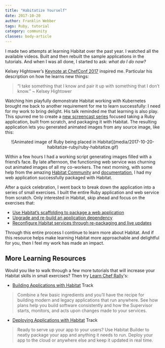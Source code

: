 ```yaml
---
title: "Habitatize Yourself"
date: 2017-10-20
author: Franklin Webber
tags: Ruby, tutorial
category: community
classes: body-article
---
```


I made two attempts at learning Habitat over the past year. I watched all the available videos. Built and then rebuilt the sample applications in the tutorials. And when I was all done, I started to ask: _what do I do now?_

Kelsey Hightower’s [Keynote at ChefConf 2017](https://www.youtube.com/watch?v=-yTeXCY3iM0) inspired me. Particular his description on how he learns new things:

> “I take something that I know and pair it up with something that I don’t know.” ~ Kelsey Hightower

Watching him playfully demonstrate Habitat working with Kubernetes brought me back to another requirement for me to learn successfully: I need for my work to bring delight. His talk reminded me that learning is also play. This spurred me to create a [new screencast series](https://www.youtube.com/playlist?list=PL11cZfNdwNyOVVmBkCQJZgHRhURTGmEIZ) focused taking a Ruby application, built from scratch, and packaging it with Habitat. The resulting application lets you generated animated images from any source image, like this:

<center>
![Animated image of Ruby being placed in Habitat](media/2017-10-20-habitatize-ruby/ruby-habitatize.gif)
</center>

Within a few hours I had a working script generating images filled with a friend’s face. By late afternoon, the functioning web service was churning out animated images of all my co-workers. The next morning, with some help from the amazing [Habitat Community](http://slack.habitat.sh/) and [documentation](http://localhost:4567/docs), I had my web application successfully packaged with Habitat.

After a quick celebration, I went back to break down the application into a series of small exercises. I built the entire Ruby application and web service from scratch. Only interested in Habitat, skip ahead and focus on the exercises that:

* [Use Habitat’s scaffolding to package a web application](https://www.youtube.com/watch?v=z1EJx7ak-m0&list=PL11cZfNdwNyOVVmBkCQJZgHRhURTGmEIZ&index=4)
* [Upgrade and re-build an application dependency](https://www.youtube.com/watch?v=p8lWgEh5k8E&index=5&list=PL11cZfNdwNyOVVmBkCQJZgHRhURTGmEIZ)
* [Reconfigure Habitat services through re-packaging and live updates](https://www.youtube.com/watch?v=HFXpWMTvIDc&list=PL11cZfNdwNyOVVmBkCQJZgHRhURTGmEIZ&index=7)

Through this entire process I continue to learn more about Habitat. And if this resource helps make learning Habitat more approachable and delightful for you, then I feel my work has made an impact.

## More Learning Resources

Would you like to walk through a few more tutorials that will increase your Habitat skills in small exercises? Then try [Learn Chef Rally](https://learn.chef.io)'s:

* [Building Applications with Habitat](https://learn.chef.io/tracks/habitat-build) Track

> Combine a few basic ingredients and you’ll have the recipe for building modern and legacy applications that run anywhere. See how plans help you build software consistently and how the Supervisor starts, monitors, and acts upon changes made to your services.

* [Deploying Applications with Habitat](https://learn.chef.io/tracks/habitat-deploy) Track

> Ready to serve up your app to your users? Use Habitat Builder to neatly package your app and anything it needs to run. Deploy your app to the cloud or anywhere else and keep it updated in real time.
